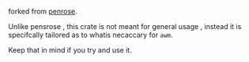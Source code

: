 forked from [penrose](https://github.com/sminez/penrose).

Unlike pensrose , this crate is not meant for general usage , instead it is specifcally tailored as to whatis necaccary for `awm`.

Keep that in mind if you try and use it.
